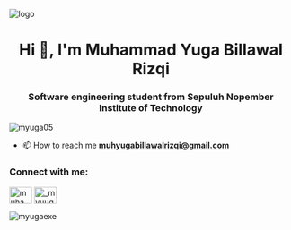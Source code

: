 ![logo](https://github.com/myuga05/myuga05/blob/main/github%20banner.png)
<h1 align="center">Hi 👋, I'm Muhammad Yuga Billawal Rizqi</h1>
<h3 align="center">Software engineering student from Sepuluh Nopember Institute of Technology</h3>

<p align="left"> <img src="https://komarev.com/ghpvc/?username=myuga05&label=Profile%20views&color=0e75b6&style=flat" alt="myuga05" /> </p>

- 📫 How to reach me **muhyugabillawalrizqi@gmail.com**

<h3 align="left">Connect with me:</h3>
<p align="left">
<a href="https://linkedin.com/in/muhammad yuga billawal rizqi" target="blank"><img align="center" src="https://raw.githubusercontent.com/rahuldkjain/github-profile-readme-generator/master/src/images/icons/Social/linked-in-alt.svg" alt="muhammad yuga billawal rizqi" height="30" width="40" /></a>
<a href="https://instagram.com/_myuuga" target="blank"><img align="center" src="https://raw.githubusercontent.com/rahuldkjain/github-profile-readme-generator/master/src/images/icons/Social/instagram.svg" alt="_myuuga" height="30" width="40" /></a>
</p>

<p><img align="left" src="https://github-readme-stats.vercel.app/api/top-langs?username=myugaexe&show_icons=true&locale=en&layout=compact" alt="myugaexe" /></p>
